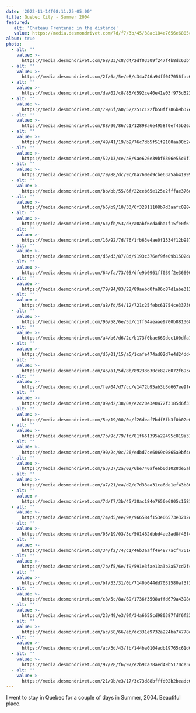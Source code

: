 ```yaml
---
date: '2022-11-14T08:11:25-05:00'
title: Quebec City - Summer 2004
featured: 
   alt: 'Chateau Frontenac in the distance'
   value: https://media.desmondrivet.com/7d/f7/3b/45/38ac184e7656e6805c1581d72dd3c06ff87b252e86a1797347f956e3.jpg
album: true
photo:
  - alt: ''
    value: >-
      https://media.desmondrivet.com/68/33/c8/d4/2df03309f247f4b8dc63bfccbbb39d7bbaf56e3607723b6ee2c5654c.jpg
  - alt: ''
    value: >-
      https://media.desmondrivet.com/2f/6a/5e/e8/c34a746a94ff047056fac694b0a68dfdfd17b4951c3c82c0ed2f12f5.jpg
  - alt: ''
    value: >-
      https://media.desmondrivet.com/da/02/c8/85/d592ce40e41e03f975d5230db5822194851df72c6556411734702012.jpg
  - alt: ''
    value: >-
      https://media.desmondrivet.com/79/6f/a0/52/251c122fb50ff786b9b37ec735de009738099b05d73acef7f4d88077.jpg
  - alt: ''
    value: >-
      https://media.desmondrivet.com/88/90/86/c1/12898a6e4958f0ef45b26a5560e5baa6f4e09a31ccc0e1e8bc98c01c.jpg
  - alt: ''
    value: >-
      https://media.desmondrivet.com/49/41/19/b9/76c7db5f51f2100aa00b2c0b8794bd7dea65202260a1616686915df3.jpg
  - alt: ''
    value: >-
      https://media.desmondrivet.com/52/13/ce/a8/9ae626e39bf6306e55c0f1b379cfede4d5ba02974a2631bb1e232ca6.jpg
  - alt: ''
    value: >-
      https://media.desmondrivet.com/79/88/dc/9c/0a760ed9cbe63a5ab41999e4e1b893a45e4843680433221917825c0e.jpg
  - alt: ''
    value: >-
      https://media.desmondrivet.com/bb/bb/55/6f/22ceb65e125e2fffae376d17c97dc8ea8744471f1ed4e7abf8e2f75e.jpg
  - alt: ''
    value: >-
      https://media.desmondrivet.com/b5/b9/10/33/6f32811108b7d3aafc0284c269fa71b7d691955520f675da2e92e1a0.jpg
  - alt: ''
    value: >-
      https://media.desmondrivet.com/6c/fb/53/d3/a0abf6edadba1f15fe0f611eaa3916a52aee58e835ba9fabc473ab7d.jpg
  - alt: ''
    value: >-
      https://media.desmondrivet.com/16/92/7d/76/1fb63e4ae0f1534f12b9875297c93f82b426282471adeebc920baf0a.jpg
  - alt: ''
    value: >-
      https://media.desmondrivet.com/d5/d3/87/8d/9193c376ef9fe09b1502daa710f4deda4247d00e3d36f4e6d775f9c8.jpg
  - alt: ''
    value: >-
      https://media.desmondrivet.com/64/fa/73/05/dfe9b0961ff039f2e36600da30d841a94aa7f11f987d470fa296cefb.jpg
  - alt: ''
    value: >-
      https://media.desmondrivet.com/79/94/83/22/89aebd0fa86c87d1abe312018fb5f52dd1f877d33ba6cd69cbb6fa2f.jpg
  - alt: ''
    value: >-
      https://media.desmondrivet.com/a8/fd/54/12/721c25febc61754ce33730de2b6c3011a95823a1ce8e1d6482697787.jpg
  - alt: ''
    value: >-
      https://media.desmondrivet.com/96/58/6e/5d/c1ff64aeaae9700b88136821dc862a970cc23cc59f6c2d55e31f9a8f.jpg
  - alt: ''
    value: >-
      https://media.desmondrivet.com/a4/b6/d6/2c/b173f0bae669dec100dfa164b22fc53c2abcaf2736a35baaf7ffe85d.jpg
  - alt: ''
    value: >-
      https://media.desmondrivet.com/d5/01/15/a5/1cafe474ad02d7e4d24dd415241ac7122e03ff4b055d43a671983b66.jpg
  - alt: ''
    value: >-
      https://media.desmondrivet.com/46/a1/5d/8b/89233630ce8276072f693e68387790698bff59f1474af135d6813960.jpg
  - alt: ''
    value: >-
      https://media.desmondrivet.com/fe/04/d7/cc/e1472b95ab3b3d667ee9fe90f074f524731fba357d889ea5722efe98.jpg
  - alt: ''
    value: >-
      https://media.desmondrivet.com/09/d2/38/0a/e2c20e3e0472f3185d6f3161d97fdb5a34fcbaa3114e7e0e83de0992.jpg
  - alt: ''
    value: >-
      https://media.desmondrivet.com/5e/19/00/0a/f26deaf7bdf6fb3f0b02e0b4f3df86a53eb54329941579e200c3719b.jpg
  - alt: ''
    value: >-
      https://media.desmondrivet.com/7b/9c/79/fc/81f661395a22495c819a31b0de68da9c087f119fe966b788735e3ff0.jpg
  - alt: ''
    value: >-
      https://media.desmondrivet.com/90/2c/0c/26/edbd7ce6069c0865a9bf4d38942e8cd9595a28430852a7b4fd2d2cce.jpg
  - alt: ''
    value: >-
      https://media.desmondrivet.com/a3/37/2a/02/6be740afe6b0d1028de5ab6f6caea956f8c1014c101d5cfe946a33d5.jpg
  - alt: ''
    value: >-
      https://media.desmondrivet.com/a7/21/ea/d2/e7d33aa31ca6de1ef43b8637efefebea7eb144e875a28eaeb14e6726.jpg
  - alt: ''
    value: >-
      https://media.desmondrivet.com/7d/f7/3b/45/38ac184e7656e6805c1581d72dd3c06ff87b252e86a1797347f956e3.jpg
  - alt: ''
    value: >-
      https://media.desmondrivet.com/74/d5/ee/9e/966584f153e06573e3212da1b265c443a51b1ba516e51ea75e9ab1f6.jpg
  - alt: ''
    value: >-
      https://media.desmondrivet.com/05/19/03/3c/501482dbbd4ae3ad8f48f45eacb3b0b5bee632b0126fe11caf7805cd.jpg
  - alt: ''
    value: >-
      https://media.desmondrivet.com/34/f2/74/c1/46b3aaff4e4877acf4761e368d3de5ee5650fa60c40c35bc8e34e47b.jpg
  - alt: ''
    value: >-
      https://media.desmondrivet.com/7b/f5/6e/f9/591e3fae13a3b2a57cd2f48a6d5fd89d9322bc16788b120faa5429f6.jpg
  - alt: ''
    value: >-
      https://media.desmondrivet.com/bf/33/31/0b/7140b044dd7031580af3f31135ca0d6935ee68991343405c5ca148aa.jpg
  - alt: ''
    value: >-
      https://media.desmondrivet.com/c8/5c/8a/69/1736f3508affd679a4398ebc5e9dca8e609ec588a4546eba5ae13eb1.jpg
  - alt: ''
    value: >-
      https://media.desmondrivet.com/23/49/e3/9f/34a6655cd980387fdf6f23099be35e0e67108a70a8a4dcc5392320ce.jpg
  - alt: ''
    value: >-
      https://media.desmondrivet.com/ac/58/66/eb/dc331e9732a224ba74778d43e81106323dc86588a016dcf6c5896e23.jpg
  - alt: ''
    value: >-
      https://media.desmondrivet.com/ac/3d/43/fb/144ba0104adb19765c61d69e7bcdf0a2f070428f45b59b539d989dd1.jpg
  - alt: ''
    value: >-
      https://media.desmondrivet.com/97/28/f6/97/e2b9ca78aed49b5170ce3d85e26b1ffbc99e8fff524943508f7611ed.jpg
  - alt: ''
    value: >-
      https://media.desmondrivet.com/21/9b/e3/17/3c73d88bfffd02b2beadc60c457d3d3f75a6e0385cfdadfc92143932.jpg
---
```


I went to stay in Quebec for a couple of days in Summer, 2004.  Beautiful place.

